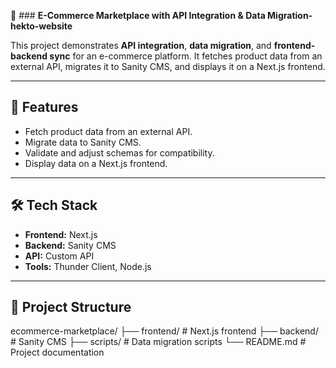 🛒 ### **E-Commerce Marketplace with API Integration & Data Migration-hekto-website**

This project demonstrates **API integration**, **data migration**, and **frontend-backend sync** for an e-commerce platform. It fetches product data from an external API, migrates it to Sanity CMS, and displays it on a Next.js frontend.  

---

## 🚀 **Features**  
- Fetch product data from an external API.  
- Migrate data to Sanity CMS.  
- Validate and adjust schemas for compatibility.  
- Display data on a Next.js frontend.  

---

## 🛠️ **Tech Stack**  
- **Frontend:** Next.js  
- **Backend:** Sanity CMS  
- **API:** Custom API  
- **Tools:** Thunder Client, Node.js  

---

## 📂 **Project Structure**  
ecommerce-marketplace/
├── frontend/ # Next.js frontend
├── backend/ # Sanity CMS
├── scripts/ # Data migration scripts
└── README.md # Project documentation

